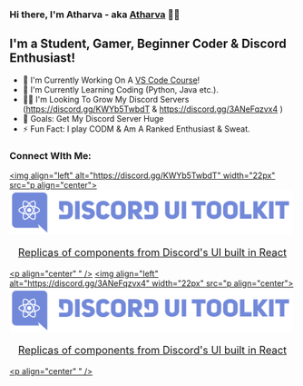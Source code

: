 ### Hi there, I'm Atharva - aka [Atharva][mainserver] 👋🏻

## I'm a Student, Gamer, Beginner Coder & Discord Enthusiast!
- 🔭 I'm Currently Working On A [VS Code Course][mainserver]!
- 🌱 I'm Currently Learning Coding (Python, Java etc.).
- 👯‍♂️ I'm Looking To Grow My Discord Servers (https://discord.gg/KWYb5TwbdT & https://discord.gg/3ANeFqzvx4 )
- 🥅 Goals: Get My Discord Server Huge
- ⚡ Fun Fact: I play CODM & Am A Ranked Enthusiast & Sweat.

### Connect WIth Me:

[<img align="left" alt="https://discord.gg/KWYb5TwbdT" width="22px" src="p align="center"> <img src="https://raw.githubusercontent.com/DavidShefcik/discord-ui-toolkit/master/icon.png" width="500" /> </p> <p align="center" style="font-size: 18px;">Replicas of components from Discord's UI built in React</p> <p align="center" " />][mainserver]
[<img align="left" alt="https://discord.gg/3ANeFqzvx4" width="22px" src="p align="center"> <img src="https://raw.githubusercontent.com/DavidShefcik/discord-ui-toolkit/master/icon.png" width="500" /> </p> <p align="center" style="font-size: 18px;">Replicas of components from Discord's UI built in React</p> <p align="center" " />][secondserver]




<br />

[mainserver]: https://discord.gg/KWYb5TwbdT
[secondserver]: https://discord.gg/3ANeFqzvx4